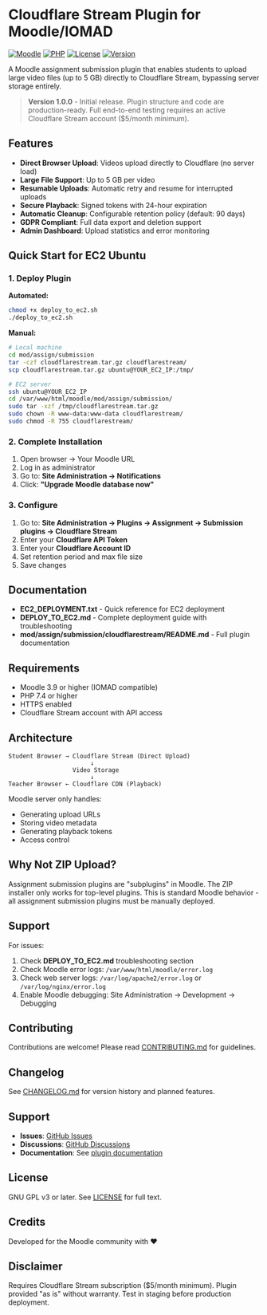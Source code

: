 # Cloudflare Stream Plugin for Moodle/IOMAD

[![Moodle](https://img.shields.io/badge/Moodle-3.9%2B-orange.svg)](https://moodle.org/)
[![PHP](https://img.shields.io/badge/PHP-7.4%2B-blue.svg)](https://www.php.net/)
[![License](https://img.shields.io/badge/License-GPL%20v3-blue.svg)](LICENSE)
[![Version](https://img.shields.io/badge/Version-1.0.0-green.svg)](CHANGELOG.md)

A Moodle assignment submission plugin that enables students to upload large video files (up to 5 GB) directly to Cloudflare Stream, bypassing server storage entirely.

> **Version 1.0.0** - Initial release. Plugin structure and code are production-ready. Full end-to-end testing requires an active Cloudflare Stream account ($5/month minimum).

## Features

- **Direct Browser Upload**: Videos upload directly to Cloudflare (no server load)
- **Large File Support**: Up to 5 GB per video
- **Resumable Uploads**: Automatic retry and resume for interrupted uploads
- **Secure Playback**: Signed tokens with 24-hour expiration
- **Automatic Cleanup**: Configurable retention policy (default: 90 days)
- **GDPR Compliant**: Full data export and deletion support
- **Admin Dashboard**: Upload statistics and error monitoring

## Quick Start for EC2 Ubuntu

### 1. Deploy Plugin

**Automated:**
```bash
chmod +x deploy_to_ec2.sh
./deploy_to_ec2.sh
```

**Manual:**
```bash
# Local machine
cd mod/assign/submission
tar -czf cloudflarestream.tar.gz cloudflarestream/
scp cloudflarestream.tar.gz ubuntu@YOUR_EC2_IP:/tmp/

# EC2 server
ssh ubuntu@YOUR_EC2_IP
cd /var/www/html/moodle/mod/assign/submission/
sudo tar -xzf /tmp/cloudflarestream.tar.gz
sudo chown -R www-data:www-data cloudflarestream/
sudo chmod -R 755 cloudflarestream/
```

### 2. Complete Installation

1. Open browser → Your Moodle URL
2. Log in as administrator
3. Go to: **Site Administration → Notifications**
4. Click: **"Upgrade Moodle database now"**

### 3. Configure

1. Go to: **Site Administration → Plugins → Assignment → Submission plugins → Cloudflare Stream**
2. Enter your **Cloudflare API Token**
3. Enter your **Cloudflare Account ID**
4. Set retention period and max file size
5. Save changes

## Documentation

- **EC2_DEPLOYMENT.txt** - Quick reference for EC2 deployment
- **DEPLOY_TO_EC2.md** - Complete deployment guide with troubleshooting
- **mod/assign/submission/cloudflarestream/README.md** - Full plugin documentation

## Requirements

- Moodle 3.9 or higher (IOMAD compatible)
- PHP 7.4 or higher
- HTTPS enabled
- Cloudflare Stream account with API access

## Architecture

```
Student Browser → Cloudflare Stream (Direct Upload)
                       ↓
                  Video Storage
                       ↓
Teacher Browser ← Cloudflare CDN (Playback)
```

Moodle server only handles:
- Generating upload URLs
- Storing video metadata
- Generating playback tokens
- Access control

## Why Not ZIP Upload?

Assignment submission plugins are "subplugins" in Moodle. The ZIP installer only works for top-level plugins. This is standard Moodle behavior - all assignment submission plugins must be manually deployed.

## Support

For issues:
1. Check **DEPLOY_TO_EC2.md** troubleshooting section
2. Check Moodle error logs: `/var/www/html/moodle/error.log`
3. Check web server logs: `/var/log/apache2/error.log` or `/var/log/nginx/error.log`
4. Enable Moodle debugging: Site Administration → Development → Debugging

## Contributing

Contributions are welcome! Please read [CONTRIBUTING.md](CONTRIBUTING.md) for guidelines.

## Changelog

See [CHANGELOG.md](CHANGELOG.md) for version history and planned features.

## Support

- **Issues**: [GitHub Issues](https://github.com/YOUR_USERNAME/moodle-assignsubmission_cloudflarestream/issues)
- **Discussions**: [GitHub Discussions](https://github.com/YOUR_USERNAME/moodle-assignsubmission_cloudflarestream/discussions)
- **Documentation**: See [plugin documentation](mod/assign/submission/cloudflarestream/README.md)

## License

GNU GPL v3 or later. See [LICENSE](LICENSE) for full text.

## Credits

Developed for the Moodle community with ❤️

## Disclaimer

Requires Cloudflare Stream subscription ($5/month minimum). Plugin provided "as is" without warranty. Test in staging before production deployment.

